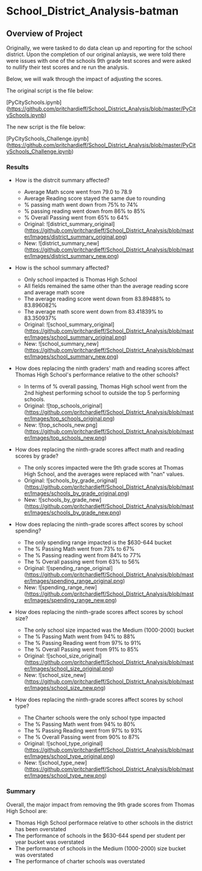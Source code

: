 # School_District_Analysis-batman

## Overview of Project

Originally, we were tasked to do data clean up and reporting for the school district. Upon the completion of our original anlaysis, we were told there were issues with one of the schools 9th grade test scores and were asked to nullify their test scores and re run the analysis.


Below, we will walk through the impact of adjusting the scores.

The original script is the file below:

[PyCitySchools.ipynb] (https://github.com/pritchardjeff/School_District_Analysis/blob/master/PyCitySchools.ipynb)

The new script is the file below:

[PyCitySchools_Challenge.ipynb] (https://github.com/pritchardjeff/School_District_Analysis/blob/master/PyCitySchools_Challenge.ipynb)

### Results

- How is the distrcit summary affected?
  - Average Math score went from 79.0 to 78.9
  - Average Reading score stayed the same due to rounding
  - % passing math went down from 75% to 74%
  - % passing reading went down from 86% to 85%
  - % Overall Passing went from 65% to 64%
  - Original:
  ![district_summary_original] (https://github.com/pritchardjeff/School_District_Analysis/blob/master/Images/district_summary_original.png)
  - New:
  ![district_summary_new] (https://github.com/pritchardjeff/School_District_Analysis/blob/master/Images/district_summary_new.png)
  
- How is the school summary affected?
  - Only school impacted is Thomas High School
  - All fields remained the same other than the average reading score and average math score
  - The average reading score went down from 83.89488% to 83.896082%
  - The average math score went down from 83.41839% to 83.350937%
  - Original:
  ![school_summary_original] (https://github.com/pritchardjeff/School_District_Analysis/blob/master/Images/school_summary_original.png)
  - New:
  ![school_summary_new] (https://github.com/pritchardjeff/School_District_Analysis/blob/master/Images/school_summary_new.png)

- How does replacing the ninth graders' math and reading scores affect Thomas High School's performance relative to the other schools?
  - In terms of % overall passing, Thomas High school went from the 2nd highest performing school to outside the top 5 performing schools.
  - Original:
  ![top_schools_original] (https://github.com/pritchardjeff/School_District_Analysis/blob/master/Images/top_schools_original.png)
  - New:
  ![top_schools_new.png] (https://github.com/pritchardjeff/School_District_Analysis/blob/master/Images/top_schools_new.png)
  
- How does replacing the ninth-grade scores affect math and reading scores by grade?
  - The only scores impacted were the 9th grade scores at Thomas High School, and the averages were replaced with "nan" values.
  - Original:
  ![schools_by_grade_original] (https://github.com/pritchardjeff/School_District_Analysis/blob/master/Images/schools_by_grade_original.png)
  - New:
  ![schools_by_grade_new] (https://github.com/pritchardjeff/School_District_Analysis/blob/master/Images/schools_by_grade_new.png)
  
- How does replacing the ninth-grade scores affect scores by school spending?
  - The only spending range impacted is the $630-644 bucket
  - The % Passing Math went from 73% to 67%
  - The % Passing reading went from 84% to 77%
  - The % Overall passing went from 63% to 56%
  - Original:
  ![spending_range_original] (https://github.com/pritchardjeff/School_District_Analysis/blob/master/Images/spending_range_original.png)
  - New:
  ![spending_range_new] (https://github.com/pritchardjeff/School_District_Analysis/blob/master/Images/spending_range_new.png)
  
- How does replacing the ninth-grade scores affect scores by school size?
  - The only school size impacted was the Medium (1000-2000) bucket
  - The % Passing Math went from 94% to 88%
  - The % Passing Reading went from 97% to 91%
  - The % Overall Passing went from 91% to 85%
  - Original:
  ![school_size_original] (https://github.com/pritchardjeff/School_District_Analysis/blob/master/Images/school_size_original.png)
  - New:
  ![school_size_new] (https://github.com/pritchardjeff/School_District_Analysis/blob/master/Images/school_size_new.png)
  
- How does replacing the ninth-grade scores affect scores by school type?
  - The Charter schools were the only school type impacted
  - The % Passing Math went from 94% to 80%
  - The % Passing Reading went from 97% to 93%
  - The % Overall Passing went from 90% to 87%
  - Original:
  ![school_type_original] (https://github.com/pritchardjeff/School_District_Analysis/blob/master/Images/school_type_original.png)
  - New:
  ![school_type_new] (https://github.com/pritchardjeff/School_District_Analysis/blob/master/Images/school_type_new.png)
  

### Summary

Overall, the major impact from removing the 9th grade scores from Thomas High School are:
- Thomas High School performace relative to other schools in the district has been overstated
- The performance of schools in the $630-644 spend per student per year bucket was overstated
- The performance of schools in the Medium (1000-2000) size bucket was overstated
- The performance of charter schools was overstated



